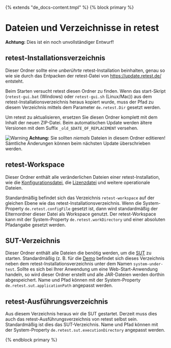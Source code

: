 {% extends "de_docs-content.tmpl" %} {% block primary %}

Dateien und Verzeichnisse in retest
===================================

**Achtung:** Dies ist ein noch unvollständiger Entwurf!

retest-Installationsverzeichnis
-------------------------------

Dieser Ordner sollte eine *unberührte* retest-Installation beinhalten, genau so wie sie durch das Entpacken der
retest-Datei von https://update.retest.de/ entsteht.

Beim Starten versucht retest diesen Ordner zu finden. Wenn das start-Skript (`retest-gui.bat` (Windows) oder
`retest-gui.sh` (Linux/Mac)) aus dem retest-Installationsverzeichnis heraus kopiert wurde, muss der Pfad zu diesem
Verzeichnis mittels dem Parameter `de.retest.Dir` gesetzt werden.

Um retest zu aktualisieren, ersetzen Sie diesen Ordner komplett mit dem Inhalt der neuen ZIP-Datei. Beim automatischen
Update werden ältere Versionen mit dem Suffix `_old_$DATE_OF_REPLACEMENT` versehen.

![Warning](../../icons/warning.png) **Achtung:** Sie sollten *niemals* Dateien in diesem Ordner editieren! Sämtliche
Änderungen können beim nächsten Update überschrieben werden.

retest-Workspace
----------------

Dieser Ordner enthält alle veränderlichen Dateien einer retest-Installation, wie die
[Konfigurationsdatei](konfigurationsdatei.md), die [Lizenzdatei](lizenz.md) und weitere operationale Dateien.

Standardmäßig befindet sich das Verzeichnis `retest-workspace` auf der gleichen Ebene wie das
retest-Installationsverzeichnis. Wenn die System-Property `de.retest.configFile` gesetzt ist, dann wird standardmäßig
der Elternordner dieser Datei als Workspace genutzt. Der retest-Workspace kann mit der System-Property
`de.retest.workDirectory` und einer absoluten Pfadangabe gesetzt werden.

SUT-Verzeichnis
---------------

Dieser Ordner enthält alle Dateien die benötig werden, um die [SUT](../testprozess/was-ist-die-sut.md) zu starten.
Standardmäßig (z. B. für die [Demo](https://update.retest.de/demo/) befindet sich dieses Verzeichnis neben dem
retest-Installationsverzeichnis unter dem Namen `system-under-test`. Sollte es sich bei Ihrer Anwendung um eine
Web-Start-Anwendung handeln, so wird dieser Ordner erstellt und alle JAR-Dateien werden dorthin abgespeichert. Name und
Pfad können mit der System-Property `de.retest.sut.applicationPath` angepasst werden.

retest-Ausführungsverzeichnis
-----------------------------

Aus diesem Verzeichnis heraus wir die SUT gestartet. Derzeit muss dies auch das retest-Ausführungsverzeichnis von retest
selbst sein. Standardmäßig ist dies das SUT-Verzeichnis. Name und Pfad können mit der System-Property
`de.retest.sut.executionDirectory` angepasst werden.

{% endblock primary %}
